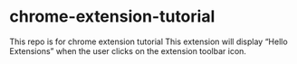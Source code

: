 # chrome-extension-tutorial
This repo is for chrome extension tutorial
This extension will display “Hello Extensions” when the user clicks on the extension toolbar icon.
